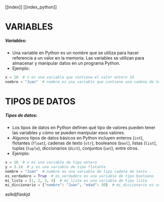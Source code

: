 [[index]]
[[index_python]]

# VARIABLES

##### Variables:
- Una variable en Python es un nombre que se utiliza para hacer referencia a un valor en la memoria. Las variables se utilizan para almacenar y manipular datos en un programa Python.
- Ejemplo:
```python
x = 10  # x es una variable que contiene el valor entero 10
nombre = "Juan"  # nombre es una variable que contiene una cadena de texto
```




# TIPOS DE DATOS
##### Tipos de datos:
- Los tipos de datos en Python definen qué tipo de valores pueden tener las variables y cómo se pueden manipular esos valores.
- Algunos tipos de datos básicos en Python incluyen enteros (`int`), flotantes (`float`), cadenas de texto (`str`), booleanos (`bool`), listas (`list`), tuplas (`tuple`), diccionarios (`dict`), conjuntos (`set`), entre otros.
- Ejemplo:
```python
x = 10  # x es una variable de tipo entero
y = 3.14  # y es una variable de tipo flotante
nombre = "Juan"  # nombre es una variable de tipo cadena de texto
es_verdadero = True  # es_verdadero es una variable de tipo booleano
mi_lista = [1, 2, 3, 4]  # mi_lista es una variable de tipo lista
mi_diccionario = {"nombre": "Juan", "edad": 30}  # mi_diccionario es una variable de tipo diccionario
```

aslkdjflaskjd